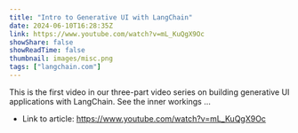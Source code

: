 ```yaml
---
title: "Intro to Generative UI with LangChain"
date: 2024-06-10T16:28:35Z
link: https://www.youtube.com/watch?v=mL_KuQgX9Oc
showShare: false
showReadTime: false
thumbnail: images/misc.png
tags: ["langchain.com"]
---
```

This is the first video in our three-part video series on building generative UI applications with LangChain. See the inner workings ...

- Link to article: https://www.youtube.com/watch?v=mL_KuQgX9Oc